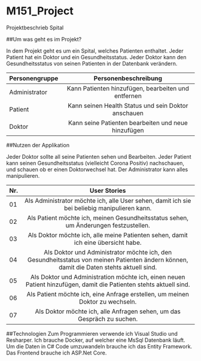 # M151_Project

Projektbeschrieb Spital

##Um was geht es im Projekt?

In dem Projekt geht es um ein Spital, welches Patienten enthaltet. Jeder Patient hat ein Doktor und ein Gesundheitsstatus.
Jeder Doktor kann den Gesundheitsstatus von seinen Patienten in der Datenbank verändern. 

|Personengruppe|    Personenbeschreibung|
|--------------|:-----------------:|
|Administrator|    Kann Patienten hinzufügen, bearbeiten und entfernen|
|Patient| Kann seinen Health Status und sein Doktor anschauen|
|Doktor| Kann seine Patienten bearbeiten und neue hinzufügen|

##Nutzen der Applikation

Jeder Doktor sollte all seine Patienten sehen und Bearbeiten. Jeder Patient kann seinen Gesundheitsstatus (vielleicht Corona Positiv) nachschauen, und schauen ob er einen Doktorwechsel hat. Der Administrator kann alles manipulieren. 

|Nr.|    User Stories|
|----|:------------:|
|01|    Als Administrator möchte ich, alle User sehen, damit ich sie bei beliebig manipulieren kann.|
|02|    Als Patient möchte ich, meinen Gesundheitsstatus sehen, um Änderungen festzustellen.|
|03|    Als Doktor möchte ich, alle meine Patienten sehen, damit ich eine übersicht habe. |
|04|    Als Doktor und Administrator möchte ich, den Gesundheitsstatus von meinen Patienten ändern können, damit die Daten stehts aktuell sind.|
|05|    Als Doktor und Administration möchte ich, einen neuen Patient hinzufügen, damit die Patienten stehts aktuell sind.|
|06|    Als Patient möchte ich, eine Anfrage erstellen, um meinen Doktor zu wechseln.|
|07|    Als Doktor möchte ich, alle Anfragen sehen, um das Gespräch zu suchen.|

##Technologien
Zum Programmieren verwende ich Visual Studio und Resharper.
Ich brauche Docker, auf welcher eine MsSql Datenbank läuft. 
Um die Daten in C# Code umzuwandeln brauche ich das Entity Framework.
Das Frontend brauche ich ASP.Net Core.
